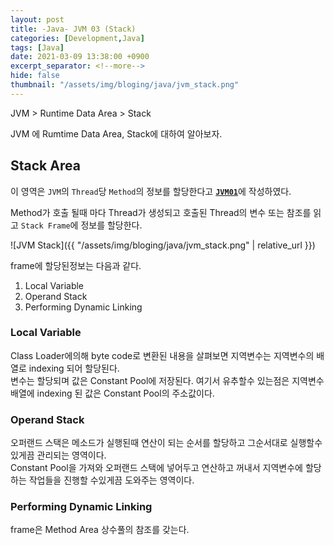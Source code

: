 ```yaml
---
layout: post
title: -Java- JVM 03 (Stack)
categories: [Development,Java]
tags: [Java]
date: 2021-03-09 13:38:00 +0900
excerpt_separator: <!--more-->
hide: false
thumbnail: "/assets/img/bloging/java/jvm_stack.png"
---
```

JVM > Runtime Data Area > Stack  
<!--more-->

JVM 에 Rumtime Data Area, Stack에 대하여 알아보자.

## Stack Area  
이 영역은 `JVM`의 `Thread`당 `Method`의 정보를 할당한다고 [**`JVM01`**](https://kimchi-dev.github.io/posts/Java_JVM01/#stack)에 작성하였다.  

Method가 호출 될때 마다 Thread가 생성되고 호출된 Thread의 변수 또는 참조를 읽고 `Stack Frame`에 정보를 할당한다.  

![JVM Stack]({{ "/assets/img/bloging/java/jvm_stack.png" | relative_url }})  

frame에 할당된정보는 다음과 같다.  

 1. Local Variable  
 2. Operand Stack  
 3. Performing Dynamic Linking  

### Local Variable  
Class Loader에의해 byte code로 변환된 내용을 살펴보면 지역변수는 지역변수의 배열로 indexing 되어 할당된다.  
변수는 할당되며 값은 Constant Pool에 저장된다. 여기서 유추할수 있는점은 지역변수배열에 indexing 된 값은 Constant Pool의 주소값이다.  

### Operand Stack  
오퍼랜드 스택은 메소드가 실행된때 연산이 되는 순서를 할당하고 그순서대로 실행할수 있게끔 관리되는 영역이다.  
Constant Pool을 가져와 오퍼랜드 스택에 넣어두고 연산하고 꺼내서 지역변수에 할당하는 작업들을 진행할 수있게끔 도와주는 영역이다.  

### Performing Dynamic Linking  
frame은 Method Area 상수풀의 참조를 갖는다.
